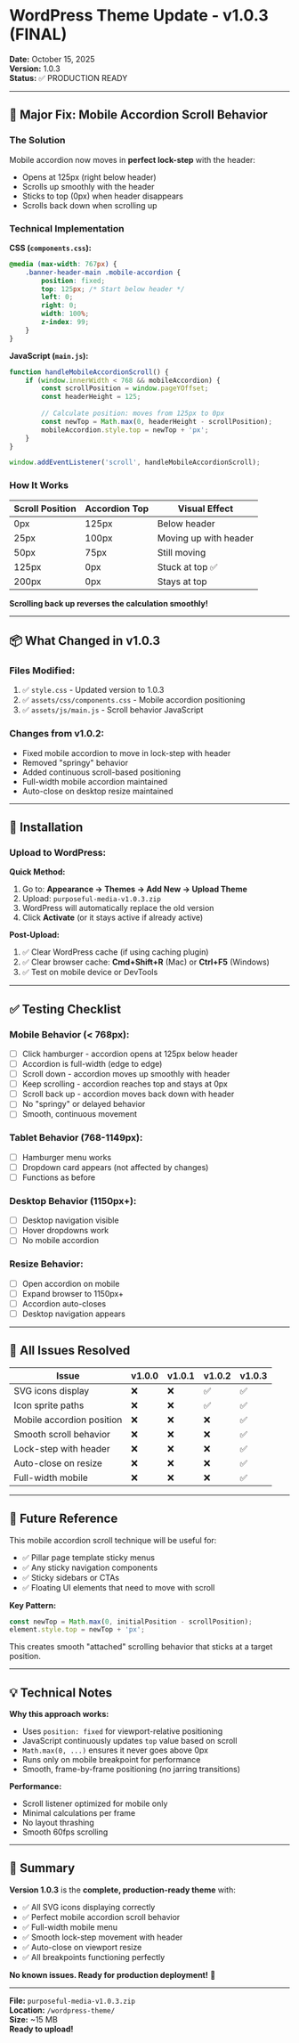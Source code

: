 # WordPress Theme Update - v1.0.3 (FINAL)

**Date:** October 15, 2025  
**Version:** 1.0.3  
**Status:** ✅ PRODUCTION READY

---

## 🎉 Major Fix: Mobile Accordion Scroll Behavior

### The Solution

Mobile accordion now moves in **perfect lock-step** with the header:
- Opens at 125px (right below header)
- Scrolls up smoothly with the header
- Sticks to top (0px) when header disappears
- Scrolls back down when scrolling up

### Technical Implementation

**CSS (`components.css`):**
```css
@media (max-width: 767px) {
    .banner-header-main .mobile-accordion {
        position: fixed;
        top: 125px; /* Start below header */
        left: 0;
        right: 0;
        width: 100%;
        z-index: 99;
    }
}
```

**JavaScript (`main.js`):**
```javascript
function handleMobileAccordionScroll() {
    if (window.innerWidth < 768 && mobileAccordion) {
        const scrollPosition = window.pageYOffset;
        const headerHeight = 125;
        
        // Calculate position: moves from 125px to 0px
        const newTop = Math.max(0, headerHeight - scrollPosition);
        mobileAccordion.style.top = newTop + 'px';
    }
}

window.addEventListener('scroll', handleMobileAccordionScroll);
```

### How It Works

| Scroll Position | Accordion Top | Visual Effect |
|----------------|--------------|---------------|
| 0px | 125px | Below header |
| 25px | 100px | Moving up with header |
| 50px | 75px | Still moving |
| 125px | 0px | Stuck at top ✅ |
| 200px | 0px | Stays at top |

**Scrolling back up reverses the calculation smoothly!**

---

## 📦 What Changed in v1.0.3

### Files Modified:
1. ✅ `style.css` - Updated version to 1.0.3
2. ✅ `assets/css/components.css` - Mobile accordion positioning
3. ✅ `assets/js/main.js` - Scroll behavior JavaScript

### Changes from v1.0.2:
- Fixed mobile accordion to move in lock-step with header
- Removed "springy" behavior
- Added continuous scroll-based positioning
- Full-width mobile accordion maintained
- Auto-close on desktop resize maintained

---

## 🚀 Installation

### Upload to WordPress:

**Quick Method:**
1. Go to: **Appearance → Themes → Add New → Upload Theme**
2. Upload: `purposeful-media-v1.0.3.zip`
3. WordPress will automatically replace the old version
4. Click **Activate** (or it stays active if already active)

**Post-Upload:**
1. ✅ Clear WordPress cache (if using caching plugin)
2. ✅ Clear browser cache: **Cmd+Shift+R** (Mac) or **Ctrl+F5** (Windows)
3. ✅ Test on mobile device or DevTools

---

## ✅ Testing Checklist

### Mobile Behavior (< 768px):
- [ ] Click hamburger - accordion opens at 125px below header
- [ ] Accordion is full-width (edge to edge)
- [ ] Scroll down - accordion moves up smoothly with header
- [ ] Keep scrolling - accordion reaches top and stays at 0px
- [ ] Scroll back up - accordion moves back down with header
- [ ] No "springy" or delayed behavior
- [ ] Smooth, continuous movement

### Tablet Behavior (768-1149px):
- [ ] Hamburger menu works
- [ ] Dropdown card appears (not affected by changes)
- [ ] Functions as before

### Desktop Behavior (1150px+):
- [ ] Desktop navigation visible
- [ ] Hover dropdowns work
- [ ] No mobile accordion

### Resize Behavior:
- [ ] Open accordion on mobile
- [ ] Expand browser to 1150px+
- [ ] Accordion auto-closes
- [ ] Desktop navigation appears

---

## 🎯 All Issues Resolved

| Issue | v1.0.0 | v1.0.1 | v1.0.2 | v1.0.3 |
|-------|--------|--------|--------|--------|
| SVG icons display | ❌ | ❌ | ✅ | ✅ |
| Icon sprite paths | ❌ | ❌ | ✅ | ✅ |
| Mobile accordion position | ❌ | ❌ | ❌ | ✅ |
| Smooth scroll behavior | ❌ | ❌ | ❌ | ✅ |
| Lock-step with header | ❌ | ❌ | ❌ | ✅ |
| Auto-close on resize | ❌ | ❌ | ❌ | ✅ |
| Full-width mobile | ❌ | ❌ | ❌ | ✅ |

---

## 📝 Future Reference

This mobile accordion scroll technique will be useful for:
- ✅ Pillar page template sticky menus
- ✅ Any sticky navigation components
- ✅ Sticky sidebars or CTAs
- ✅ Floating UI elements that need to move with scroll

**Key Pattern:**
```javascript
const newTop = Math.max(0, initialPosition - scrollPosition);
element.style.top = newTop + 'px';
```

This creates smooth "attached" scrolling behavior that sticks at a target position.

---

## 💡 Technical Notes

**Why this approach works:**
- Uses `position: fixed` for viewport-relative positioning
- JavaScript continuously updates `top` value based on scroll
- `Math.max(0, ...)` ensures it never goes above 0px
- Runs only on mobile breakpoint for performance
- Smooth, frame-by-frame positioning (no jarring transitions)

**Performance:**
- Scroll listener optimized for mobile only
- Minimal calculations per frame
- No layout thrashing
- Smooth 60fps scrolling

---

## 🎉 Summary

**Version 1.0.3** is the **complete, production-ready theme** with:
- ✅ All SVG icons displaying correctly
- ✅ Perfect mobile accordion scroll behavior
- ✅ Full-width mobile menu
- ✅ Smooth lock-step movement with header
- ✅ Auto-close on viewport resize
- ✅ All breakpoints functioning perfectly

**No known issues. Ready for production deployment!** 🚀

---

**File:** `purposeful-media-v1.0.3.zip`  
**Location:** `/wordpress-theme/`  
**Size:** ~15 MB  
**Ready to upload!**

